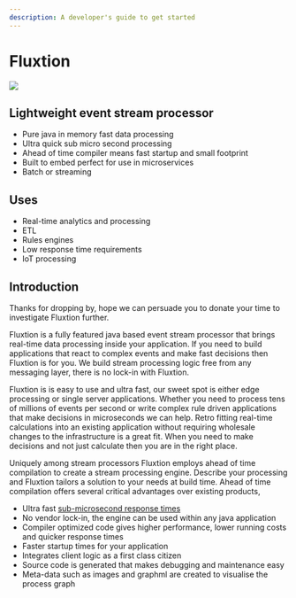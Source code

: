 ```yaml
---
description: A developer's guide to get started
---
```


# Fluxtion

![](.gitbook/assets/flxution-1.jpg)

## Lightweight event stream processor

* Pure java in memory fast data processing 
* Ultra quick sub micro second processing
* Ahead of time compiler means fast startup and small footprint
* Built to embed perfect for use in microservices 
* Batch or streaming

## Uses

* Real-time analytics and processing
* ETL
* Rules engines
* Low response time requirements
* IoT processing

## Introduction

Thanks for dropping by, hope we can persuade you to donate your time to investigate Fluxtion further.

Fluxtion is a fully featured java based event stream processor that brings real-time data processing inside your application. If you need to build applications that react to complex events and make fast decisions then Fluxtion is for you. We build stream processing logic free from any messaging layer, there is no lock-in with Fluxtion.

Fluxtion is is easy to use and ultra fast, our sweet spot is either edge processing or single server applications. Whether you need to process tens of millions of events per second or write complex rule driven applications that make decisions in microseconds we can help. Retro fitting real-time calculations into an existing application without requiring wholesale changes to the infrastructure is a great fit. When you need to make decisions and not just calculate then you are in the right place.

Uniquely among stream processors Fluxtion employs ahead of time compilation to create a stream processing engine. Describe your processing and Fluxtion tailors a solution to your needs at build time. Ahead of time compilation offers several critical advantages over existing products,

* Ultra fast [sub-microsecond response times](http://fluxtion.com/solutions/high-performance-flight-analysis/)
* No vendor lock-in, the engine can be used within any java application
* Compiler optimized code gives higher performance, lower running costs and quicker response times
* Faster startup times for your application
* Integrates client logic as a first class citizen 
* Source code is generated that makes debugging and maintenance easy
* Meta-data such as images and graphml are created to visualise the process graph



